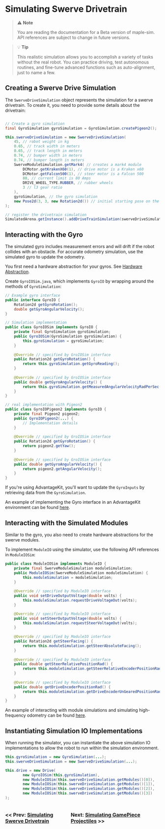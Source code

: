 # **Simulating Swerve Drivetrain**

> ⚠️ **Note**
>
> You are reading the documentation for a Beta version of maple-sim. API references are subject to change in future versions.

> 💡 **Tip**
> 
> This realistic simulation allows you to accomplish a variety of tasks without the real robot. You can practice driving, test autonomous routines, and fine-tune advanced functions such as auto-alignment, just to name a few.



## Creating a Swerve Drive Simulation

The `SwerveDriveSimulation` object represents the simulation for a swerve drivetrain. To create it, you need to provide some details about the drivetrain:

```java

// Create a gyro simulation
final GyroSimulation gyroSimulation = GyroSimulation.createPigeon2();

this.swerveDriveSimulation = new SwerveDriveSimulation(
    45, // robot weight in kg
    0.65, // track width in meters
    0.65, // track length in meters 
    0.74, // bumper width in meters
    0.74, // bumper length in meters
    SwerveModuleSimulation.getMark4( // creates a mark4 module
        DCMotor.getKrakenX60(1), // drive motor is a Kraken x60
        DCMotor.getFalcon500(1), // steer motor is a Falcon 500
        80, // current limit is 80 Amps
        DRIVE_WHEEL_TYPE.RUBBER, // rubber wheels
        3 // l3 gear ratio
    ),
    gyroSimulation, // the gyro simulation
    new Pose2d(3, 3, new Rotation2d()) // initial starting pose on the field
);

// register the drivetrain simulation
SimulatedArena.getInstance().addDriveTrainSimulation(swerveDriveSimulation); 
```


## Interacting with the Gyro
The simulated gyro includes measurement errors and will drift if the robot collides with an obstacle. For accurate odometry simulation, use the simulated gyro to update the odometry.

You first need a hardware abstraction for your gyros. See [Hardware Abstraction](./1_HARDWARE_ABSTRACTIONS.md).

Create `GyroIOSim.java`, which implements `GyroIO` by wrapping around the methods of `GyroSimulation`:

```java
// Example gyro interface
public interface GyroIO {
    Rotation2d getGyroRotation();
    double getGyroAngularVelocity();
}
```

```java
// Simulation implementation
public class GyroIOSim implements GyroIO {
    private final GyroSimulation gyroSimulation;
    public GyroIOSim(GyroSimulation gyroSimulation) {
        this.gyroSimulation = gyroSimulation;
    }
    
    @Override // specified by GroIOSim interface
    public Rotation2d getGyroRotation() {
        return this.gyroSimulation.getGyroReading();
    }
    
    @Override // specified by GroIOSim interface
    public double getGyroAngularVelocity() {
        return this.gyroSimulation.getMeasuredAngularVelocityRadPerSec();
    }
}
```

```java
// real implementation with Pigeon2
public class GyroIOPigeon2 implements GyroIO {
    private final Pigeon2 pigeon2;
    public GyroIOPigeon2(...) {
        // Implementation details
    }
    
    @Override // specified by GroIOSim interface
    public Rotation2d getGyroRotation() {
        return pigeon2.getYaw();
    }
    
    @Override // specified by GroIOSim interface
    public double getGyroAngularVelocity() {
        return pigeon2.getAngularVelocity();
    }
}
```

If you're using AdvantageKit, you'll want to update the `GyroInputs` by retrieving data from the `GyroSimulation`.

An example of implementing the Gyro interface in an AdvantageKit environment can be found [here](https://github.com/Shenzhen-Robotics-Alliance/maple-sim/blob/main/templates/AdvantageKit_AdvancedSwerveDriveProject/src/main/java/frc/robot/subsystems/drive/GyroIOSim.java).

## Interacting with the Simulated Modules

Similar to the gyro, you also need to create hardware abstractions for the swerve modules.

To implement `ModuleIO` using the simulator, use the following API references in `ModuleIOSim`:

```java
public class ModuleIOSim implements ModuleIO {
    private final SwerveModuleSimulation moduleSimulation;
    public ModuleIOSim(SwerveModuleSimulation moduleSimulation) {
        this.moduleSimulation = moduleSimulation;
    }
    
    @Override // specified by ModuleIO interface
    public void setDriveOutputVoltage(double volts) {
        this.moduleSimulation.requestDriveVoltageOut(volts);
    }

    @Override // specified by ModuleIO interface
    public void setSteerOutputVoltage(double volts) {
        this.moduleSimulation.requestSteerVoltageOut(volts);
    }
    
    @Override // specified by ModuleIO interface
    public Rotation2d getSteerFacing() {
        return this.moduleSimulation.getSteerAbsoluteFacing();
    }
    
    @Override // specified by ModuleIO interface
    public double getSteerRelativePositionRad() {
        return this.moduleSimulation.getSteerRelativeEncoderPositionRad();
    }
    
    @Override // specified by ModuleIO interface
    public double getDriveEncoderPositionRad() {
        return this.moduleSimulation.getDriveEncoderUnGearedPositionRad();
    }
}
```

An example of interacting with module simulations and simulating high-frequency odometry can be found [here](https://github.com/Shenzhen-Robotics-Alliance/maple-sim/blob/main/templates/AdvantageKit_AdvancedSwerveDriveProject/src/main/java/frc/robot/subsystems/drive/ModuleIOSim.java).

## Instantiating Simulation IO Implementations

When running the simulator, you can instantiate the above simulation IO implementations to allow the robot to run within the simulation environment.

```java
this.gyroSimulation = new GyroSimulation(...);
this.swerveDriveSimulation = new SwerveDriveSimulation(...);

this.drive = new Drive(
        new GyroIOSim(this.gyroSimulation),
        new ModuleIOSim(this.swerveDriveSimulation.getModules()[0]),
        new ModuleIOSim(this.swerveDriveSimulation.getModules()[1]),
        new ModuleIOSim(this.swerveDriveSimulation.getModules()[2]),
        new ModuleIOSim(this.swerveDriveSimulation.getModules()[3])
);
```

<div style="display:flex; justify-content: space-between; width: 90%">
    <h3><< Prev: <a href="./3_USING_THE_SIMULATED_ARENA.md">Simulating Swerve Drivetrain</a></h3>
    <h3>Next: <a href="./6_SIMULATING_PROJECTILES.MD">Simulating GamePiece Projectiles</a> >></h3>
</div>